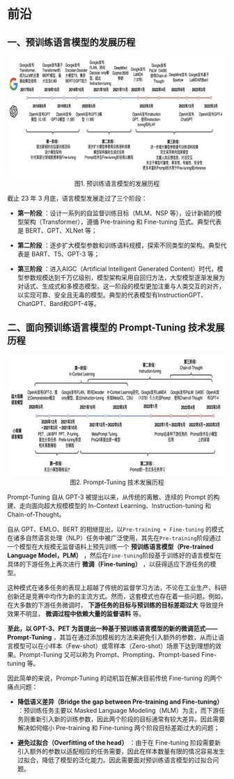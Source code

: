 # 前沿

## 一、预训练语言模型的发展历程

<div align=center>
<img src="./imgs/1.jpg" width="800" height="280">
</div>
<div align=center>图1. 预训练语言模型的发展历程</div>

截止 23 年 3 月底，语言模型发展走过了三个阶段：

*   **第一阶段** ：设计一系列的自监督训练目标（MLM、NSP 等），设计新颖的模型架构（Transformer），遵循 Pre-training 和 Fine-tuning 范式。典型代表是 BERT、GPT、XLNet 等；
    
*   **第二阶段** ：逐步扩大模型参数和训练语料规模，探索不同类型的架构。典型代表是 BART、T5、GPT-3 等；
    
*   **第三阶段** ：进入AIGC（Artificial Intelligent Generated Content）时代，模型参数规模达到千万亿级别，模型架构采用自回归方法，大型模型逐渐发展为对话式、生成式和多模态模型。这一阶段的模型更加注重与人类交互的对齐，以实现可靠、安全且无毒的模型。典型的代表模型有InstructionGPT、ChatGPT、Bard和GPT-4等。

## 二、面向预训练语言模型的 Prompt-Tuning 技术发展历程

<div align=center>
<img src="./imgs/2.jpg" width="800" height="280">
</div>
<div align=center>图2. Prompt-Tuning 技术发展历程</div>

Prompt-Tuning 自从 GPT-3 被提出以来，从传统的离散、连续的 Prompt 的构建、走向面向超大规模模型的 In-Context Learning、Instruction-tuning 和 Chain-of-Thought。

自从 GPT、EMLO、BERT 的相继提出，以`Pre-training + Fine-tuning` 的模式在诸多自然语言处理（NLP）任务中被广泛使用，其先在`Pre-training`阶段通过一个模型在大规模无监督语料上预先训练一个 **预训练语言模型（Pre-trained Language Model，PLM）** ，然后在`Fine-tuning`阶段基于训练好的语言模型在具体的下游任务上再次进行 **微调（Fine-tuning）** ，以获得适应下游任务的模型。

这种模式在诸多任务的表现上超越了传统的监督学习方法，不论在工业生产、科研创新还是竞赛中均作为新的主流方式。然而，这套模式也存在着一些问题。例如，在大多数的下游任务微调时， **下游任务的目标与预训练的目标差距过大** 导致提升效果不明显， **微调过程中依赖大量的监督语料** 等。

**至此，以 GPT-3、PET 为首提出一种基于预训练语言模型的新的微调范式——Prompt-Tuning** ，其旨在通过添加模板的方法来避免引入额外的参数，从而让语言模型可以在小样本（Few-shot）或零样本（Zero-shot）场景下达到理想的效果。Prompt-Tuning 又可以称为 Prompt、Prompting、Prompt-based Fine-tuning 等。

因此简单的来说，Prompt-Tuning 的动机旨在解决目前传统 Fine-tuning 的两个痛点问题：

*   **降低语义差异（Bridge the gap between Pre-training and Fine-tuning）** ：预训练任务主要以 Masked Language Modeling（MLM）为主，而下游任务则重新引入新的训练参数，因此两个阶段的目标通常有较大差异。因此需要解决如何缩小 Pre-training 和 Fine-tuning 两个阶段目标差距过大的问题；
    
*   **避免过拟合（Overfitting of the head）** ：由于在 Fine-tuning 阶段需要新引入额外的参数以适配相应的任务需要，因此在样本数量有限的情况容易发生过拟合，降低了模型的泛化能力。因此需要面对预训练语言模型的过拟合问题。
  
    

